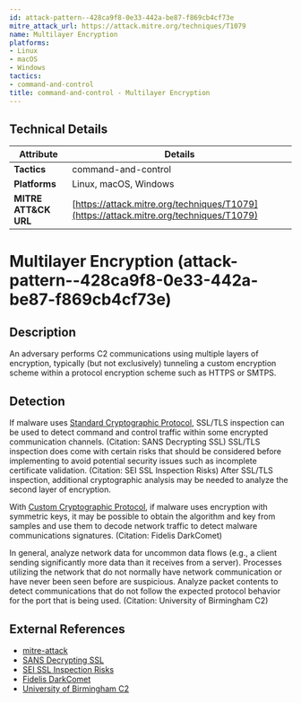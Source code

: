```yaml
---
id: attack-pattern--428ca9f8-0e33-442a-be87-f869cb4cf73e
mitre_attack_url: https://attack.mitre.org/techniques/T1079
name: Multilayer Encryption
platforms:
- Linux
- macOS
- Windows
tactics:
- command-and-control
title: command-and-control - Multilayer Encryption
---
```


## Technical Details

| Attribute | Details |
|-----------|----------|
| **Tactics** | command-and-control |
| **Platforms** | Linux, macOS, Windows |
| **MITRE ATT&CK URL** | [https://attack.mitre.org/techniques/T1079](https://attack.mitre.org/techniques/T1079) |

# Multilayer Encryption (attack-pattern--428ca9f8-0e33-442a-be87-f869cb4cf73e)

## Description
An adversary performs C2 communications using multiple layers of encryption, typically (but not exclusively) tunneling a custom encryption scheme within a protocol encryption scheme such as HTTPS or SMTPS.

## Detection
If malware uses [Standard Cryptographic Protocol](https://attack.mitre.org/techniques/T1032), SSL/TLS inspection can be used to detect command and control traffic within some encrypted communication channels. (Citation: SANS Decrypting SSL) SSL/TLS inspection does come with certain risks that should be considered before implementing to avoid potential security issues such as incomplete certificate validation. (Citation: SEI SSL Inspection Risks) After SSL/TLS inspection, additional cryptographic analysis may be needed to analyze the second layer of encryption.

With [Custom Cryptographic Protocol](https://attack.mitre.org/techniques/T1024), if malware uses encryption with symmetric keys, it may be possible to obtain the algorithm and key from samples and use them to decode network traffic to detect malware communications signatures. (Citation: Fidelis DarkComet)

In general, analyze network data for uncommon data flows (e.g., a client sending significantly more data than it receives from a server). Processes utilizing the network that do not normally have network communication or have never been seen before are suspicious. Analyze packet contents to detect communications that do not follow the expected protocol behavior for the port that is being used. (Citation: University of Birmingham C2)

## External References
- [mitre-attack](https://attack.mitre.org/techniques/T1079)
- [SANS Decrypting SSL](http://www.sans.org/reading-room/whitepapers/analyst/finding-hidden-threats-decrypting-ssl-34840)
- [SEI SSL Inspection Risks](https://insights.sei.cmu.edu/cert/2015/03/the-risks-of-ssl-inspection.html)
- [Fidelis DarkComet](https://www.fidelissecurity.com/sites/default/files/FTA_1018_looking_at_the_sky_for_a_dark_comet.pdf)
- [University of Birmingham C2](https://arxiv.org/ftp/arxiv/papers/1408/1408.1136.pdf)
